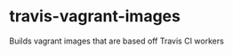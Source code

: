 travis-vagrant-images
=====================

Builds vagrant images that are based off Travis CI workers

